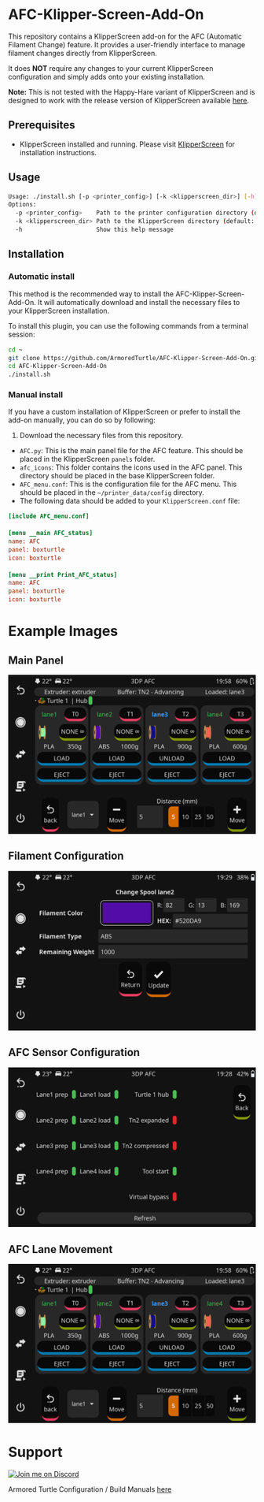 # AFC-Klipper-Screen-Add-On
This repository contains a KlipperScreen add-on for the AFC (Automatic Filament Change) feature. It provides a 
user-friendly interface to manage filament changes directly from KlipperScreen.

It does **NOT** require any changes to your current KlipperScreen configuration and simply adds onto your existing 
installation.

**Note:** This is not tested with the Happy-Hare variant of KlipperScreen and is designed to work with the 
release version of KlipperScreen available [here](https://klipperscreen.readthedocs.io/en/latest/).

## Prerequisites

- KlipperScreen installed and running. Please visit [KlipperScreen](https://klipperscreen.readthedocs.io/en/latest/) 
  for installation instructions.

## Usage

```bash
Usage: ./install.sh [-p <printer_config>] [-k <klipperscreen_dir>] [-h]
Options:
  -p <printer_config>    Path to the printer configuration directory (default: $HOME/printer_data/config)
  -k <klipperscreen_dir> Path to the KlipperScreen directory (default: $HOME/KlipperScreen)
  -h                     Show this help message
```

<a name="installation"></a>
## Installation

### Automatic install

This method is the recommended way to install the AFC-Klipper-Screen-Add-On. It will automatically download
and install the necessary files to your KlipperScreen installation.

To install this plugin, you can use the following commands from a terminal session:

```bash
cd ~
git clone https://github.com/ArmoredTurtle/AFC-Klipper-Screen-Add-On.git
cd AFC-Klipper-Screen-Add-On
./install.sh
```

### Manual install

If you have a custom installation of KlipperScreen or prefer to install the add-on manually, you can do so by following:
1. Download the necessary files from this repository.

- `AFC.py`: This is the main panel file for the AFC feature. This should be placed in the KlipperScreen `panels` folder.
- `afc_icons`: This folder contains the icons used in the AFC panel. This directory should be placed in the base 
  KlipperScreen folder.
- `AFC_menu.conf`: This is the configuration file for the AFC menu. This should be placed in the `~/printer_data/config` 
  directory.
- The following data should be added to your `KlipperScreen.conf` file:
```ini
[include AFC_menu.conf]

[menu __main AFC_status]
name: AFC
panel: boxturtle
icon: boxturtle

[menu __print Print_AFC_status]
name: AFC
panel: boxturtle
icon: boxturtle
```

# Example Images
## Main Panel

![Main Panel](Images/afc_lane_move.png)

## Filament Configuration 
![Filament Configuration](Images/afc_manual_filament_set.png)

## AFC Sensor Configuration
![AFC Sensor Configuration](Images/afc_sensors.png)

## AFC Lane Movement
![AFC Lane Movement](Images/afc_lane_move.png)

# Support

[![Join me on Discord](https://discord.com/api/guilds/1229586267671629945/widget.png?style=banner2)](https://discord.gg/eT8zc3bvPR)

Armored Turtle Configuration / Build Manuals [here](https://armoredturtle.xyz/)
